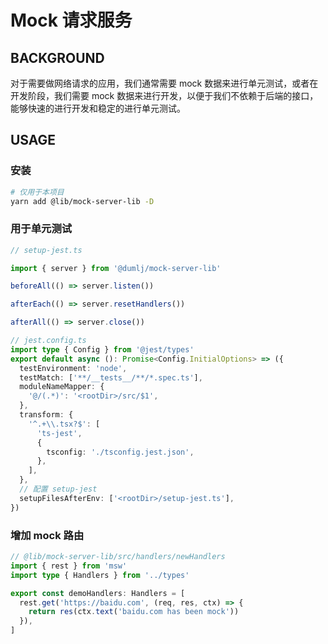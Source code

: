 # Mock 请求服务

## BACKGROUND

对于需要做网络请求的应用，我们通常需要 mock 数据来进行单元测试，或者在开发阶段，我们需要 mock 数据来进行开发，以便于我们不依赖于后端的接口，能够快速的进行开发和稳定的进行单元测试。

## USAGE

### 安装

```bash
# 仅用于本项目
yarn add @lib/mock-server-lib -D
```

### 用于单元测试

```typescript
// setup-jest.ts

import { server } from '@dumlj/mock-server-lib'

beforeAll(() => server.listen())

afterEach(() => server.resetHandlers())

afterAll(() => server.close())
```

```typescript
// jest.config.ts
import type { Config } from '@jest/types'
export default async (): Promise<Config.InitialOptions> => ({
  testEnvironment: 'node',
  testMatch: ['**/__tests__/**/*.spec.ts'],
  moduleNameMapper: {
    '@/(.*)': '<rootDir>/src/$1',
  },
  transform: {
    '^.+\\.tsx?$': [
      'ts-jest',
      {
        tsconfig: './tsconfig.jest.json',
      },
    ],
  },
  // 配置 setup-jest
  setupFilesAfterEnv: ['<rootDir>/setup-jest.ts'],
})

```

### 增加 mock 路由

```typescript
// @lib/mock-server-lib/src/handlers/newHandlers
import { rest } from 'msw'
import type { Handlers } from '../types'

export const demoHandlers: Handlers = [
  rest.get('https://baidu.com', (req, res, ctx) => {
    return res(ctx.text('baidu.com has been mock'))
  }),
]
```
